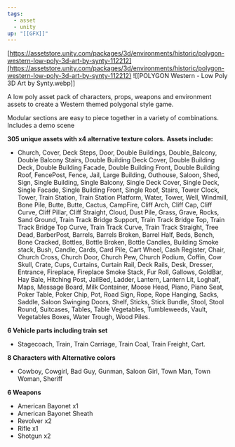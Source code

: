 ```yaml
---
tags:
  - asset
  - unity
up: "[[GFX]]"
---
```

[https://assetstore.unity.com/packages/3d/environments/historic/polygon-western-low-poly-3d-art-by-synty-112212](https://assetstore.unity.com/packages/3d/environments/historic/polygon-western-low-poly-3d-art-by-synty-112212)
![[POLYGON Western - Low Poly 3D Art by Synty.webp]]

A low poly asset pack of characters, props, weapons and environment assets to create a Western themed polygonal style game.

Modular sections are easy to piece together in a variety of combinations.
Includes a demo scene

**305 unique assets with x4 alternative texture colors.**
**Assets include:**

- Church, Cover, Deck Steps, Door, Double Buildings, Double_Balcony, Double Balcony Stairs, Double Building Deck Cover, Double Building Deck, Double Building Facade, Double Building Front, Double Building Roof, FencePost, Fence, Jail, Large Building, Outhouse, Saloon, Shed, Sign, Single Building, Single Balcony, Single Deck Cover, Single Deck, Single Facade, Single Building Front, Single Roof, Stairs, Tower Clock, Tower, Train Station, Train Station Platform, Water, Tower, Well, Windmill, Bone Pile, Butte, Butte, Cactus, CampFire, Cliff Arch, Cliff Cap, Cliff Curve, Cliff Pillar, Cliff Straight, Cloud, Dust Pile, Grass, Grave, Rocks, Sand Ground, Train Track Bridge Support, Train Track Bridge Top, Train Track Bridge Top Curve, Train Track Curve, Train Track Straight, Tree Dead, BarberPost, Barrels, Barrels Broken, Barrel Half, Beds, Bench, Bone Cracked, Bottles, Bottle Broken, Bottle Candles, Building Smoke stack, Bush, Candle, Cards, Card Pile, Cart Wheel, Cash Register, Chair, Church Cross, Church Door, Church Pew, Church Podium, Coffin, Cow Skull, Crate, Cups, Curtains, Curtain Rail, Deck Rails, Desk, Dresser, Entrance, Fireplace, Fireplace Smoke Stack, Fur Roll, Gallows, GoldBar, Hay Bale, Hitching Post, JailBed, Ladder, Lantern, Lantern Lit, Loghalf, Maps, Message Board, Milk Container, Moose Head, Piano, Piano Seat, Poker Table, Poker Chip, Pot, Road Sign, Rope, Rope Hanging, Sacks, Saddle, Saloon Swinging Doors, Shelf, Sticks, Stick Bundle, Stool, Stool Round, Suitcases, Tables, Table Vegetables, Tumbleweeds, Vault, Vegetables Boxes, Water Trough, Wood Piles.

**6 Vehicle parts including train set**
- Stagecoach, Train, Train Carriage, Train Coal, Train Freight, Cart.

**8 Characters with Alternative colors**
- Cowboy, Cowgirl, Bad Guy, Gunman, Saloon Girl, Town Man, Town Woman, Sheriff

**6 Weapons**
- American Bayonet x1
- American Bayonet Sheath
- Revolver x2
- Rifle x1
- Shotgun x2